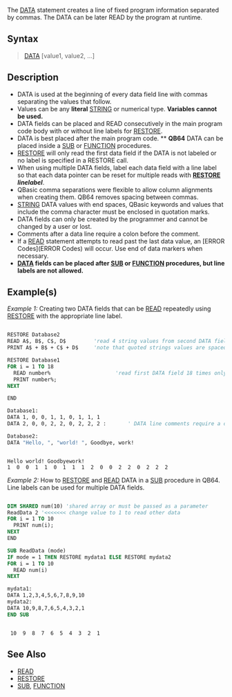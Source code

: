 The [DATA](DATA) statement creates a line of fixed program information separated by commas. The DATA can be later READ by the program at runtime.


## Syntax

>  [DATA](DATA) [value1, value2, ...]


## Description

* DATA is used at the beginning of every data field line with commas separating the values that follow.
* Values can be any **literal** [STRING](STRING) or numerical type. **Variables cannot be used.**
* DATA fields can be placed and READ consecutively in the main program code body with or without line labels for [RESTORE](RESTORE). 
* DATA is best placed after the main program code.
** **QB64** DATA can be placed inside a [SUB](SUB) or  [FUNCTION](FUNCTION) procedures.
* [RESTORE](RESTORE) will only read the first data field if the DATA is not labeled or no label is specified in a RESTORE call.
* When using multiple DATA fields, label each data field with a line label so that each data pointer can be reset for multiple reads with **[RESTORE](RESTORE) *linelabel***.
* QBasic comma separations were flexible to allow column alignments when creating them. QB64 removes spacing between commas.
* [STRING](STRING) DATA values with end spaces, QBasic keywords and values that include the comma character must be enclosed in quotation marks.
* DATA fields can only be created by the programmer and cannot be changed by a user or lost.
* Comments after a data line require a colon before the comment.
* If a [READ](READ) statement attempts to read past the last data value, an [ERROR Codes](ERROR Codes) will occur. Use end of data markers when necessary.
* **[DATA](DATA) fields can be placed after [SUB](SUB) or [FUNCTION](FUNCTION) procedures, but line labels are not allowed.**


## Example(s)

*Example 1:* Creating two DATA fields that can be [READ](READ) repeatedly using [RESTORE](RESTORE) with the appropriate line label.

```vb

RESTORE Database2
READ A$, B$, C$, D$         'read 4 string values from second DATA field
PRINT A$ + B$ + C$ + D$     'note that quoted strings values are spaced

RESTORE Database1
FOR i = 1 TO 18
  READ number%                     'read first DATA field 18 times only
  PRINT number%;                   
NEXT

END

Database1:
DATA 1, 0, 0, 1, 1, 0, 1, 1, 1
DATA 2, 0, 0, 2, 2, 0, 2, 2, 2 :       ' DATA line comments require a colon

Database2:
DATA "Hello, ", "world! ", Goodbye, work! 

```

```text

Hello world! Goodbyework!
1  0  0  1  1  0  1  1  1  2  0  0  2  2  0  2  2  2

```



*Example 2:* How to [RESTORE](RESTORE) and [READ](READ) DATA in a [SUB](SUB) procedure in QB64. Line labels can be used for multiple DATA fields.

```vb

DIM SHARED num(10) 'shared array or must be passed as a parameter
ReadData 2 '<<<<<<< change value to 1 to read other data
FOR i = 1 TO 10
  PRINT num(i);
NEXT
END

SUB ReadData (mode)
IF mode = 1 THEN RESTORE mydata1 ELSE RESTORE mydata2
FOR i = 1 TO 10
  READ num(i)
NEXT

mydata1:
DATA 1,2,3,4,5,6,7,8,9,10
mydata2:
DATA 10,9,8,7,6,5,4,3,2,1
END SUB 

```

```text

 10  9  8  7  6  5  4  3  2  1 
```



## See Also
 
* [READ](READ) 
* [RESTORE](RESTORE)
* [SUB](SUB), [FUNCTION](FUNCTION)




